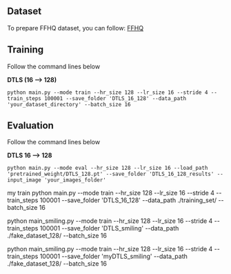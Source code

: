 ## Dataset
To prepare FFHQ dataset, you can follow: [FFHQ](https://github.com/NVlabs/ffhq-dataset)

## Training
Follow the command lines below

**DTLS (16 --> 128)**
```
python main.py --mode train --hr_size 128 --lr_size 16 --stride 4 --train_steps 100001 --save_folder 'DTLS_16_128' --data_path 'your_dataset_directory' --batch_size 16
```


## Evaluation

Follow the command lines below


**DTLS 16 --> 128**
```
python main.py --mode eval --hr_size 128 --lr_size 16 --load_path 'pretrained_weight/DTLS_128.pt' --save_folder 'DTLS_16_128_results' --input_image 'your_images_folder'
```

my train
python main.py --mode train --hr_size 128 --lr_size 16 --stride 4 --train_steps 100001 --save_folder 'DTLS_16_128' --data_path ./training_set/ --batch_size 16

python main_smiling.py --mode train --hr_size 128 --lr_size 16 --stride 4 --train_steps 100001 --save_folder 'DTLS_smiling' --data_path ./fake_dataset_128/ --batch_size 16


python main_smiling.py --mode train --hr_size 128 --lr_size 16 --stride 4 --train_steps 100001 --save_folder 'myDTLS_smiling' --data_path ./fake_dataset_128/ --batch_size 16